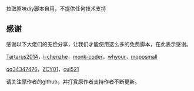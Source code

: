 拉取原味diy脚本自用，不提供任何技术支持

## 感谢

感谢以下大佬们的无偿分享，让我们才能使用这么多的免费脚本，在此表示感谢。

[Tartarus2014](https://github.com/Tartarus2014/)，[i-chenzhe](https://github.com/monk-coder/dust/tree/dust/i-chenzhe/)，[monk-coder](https://github.com/monk-coder/)，[whyour](https://github.com/whyour/)，[moposmall](https://github.com/moposmall/)  

[qq34347476](https://github.com/qq34347476/)，[ZCY01](https://github.com/ZCY01/)，[cui521](https://github.com/cui521/)

请关注原作者的github，并打赏原作者支持作者不断更新。
